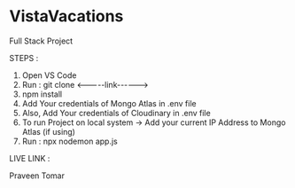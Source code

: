 # VistaVacations
Full Stack Project

STEPS :
1. Open VS Code
2. Run : git clone <-----link------>
3. npm install
4. Add Your credentials of Mongo Atlas in .env file
5. Also, Add Your credentials of Cloudinary in .env file
6. To run Project on local system -> Add your current IP Address to Mongo Atlas (if using)
7. Run : npx nodemon app.js

LIVE LINK :

Praveen Tomar
